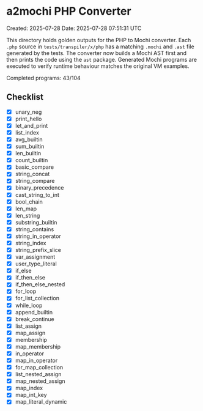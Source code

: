 # a2mochi PHP Converter

Created: 2025-07-28
Date: 2025-07-28 07:51:31 UTC

This directory holds golden outputs for the PHP to Mochi converter. Each `.php`
source in `tests/transpiler/x/php` has a matching `.mochi` and `.ast` file
generated by the tests. The converter now builds a Mochi AST first and then
prints the code using the `ast` package. Generated Mochi programs are executed
to verify runtime behaviour matches the original VM examples.

Completed programs: 43/104

## Checklist
- [x] unary_neg
- [x] print_hello
- [x] let_and_print
- [x] list_index
- [x] avg_builtin
- [x] sum_builtin
- [x] len_builtin
- [x] count_builtin
- [x] basic_compare
- [x] string_concat
- [x] string_compare
- [x] binary_precedence
- [x] cast_string_to_int
- [x] bool_chain
- [x] len_map
- [x] len_string
- [x] substring_builtin
- [x] string_contains
- [x] string_in_operator
- [x] string_index
- [x] string_prefix_slice
- [x] var_assignment
- [x] user_type_literal
- [x] if_else
- [x] if_then_else
- [x] if_then_else_nested
- [x] for_loop
- [x] for_list_collection
- [x] while_loop
- [x] append_builtin
- [x] break_continue
- [x] list_assign
- [x] map_assign
- [x] membership
- [x] map_membership
- [x] in_operator
- [x] map_in_operator
- [x] for_map_collection
- [x] list_nested_assign
- [x] map_nested_assign
- [x] map_index
- [x] map_int_key
- [x] map_literal_dynamic

